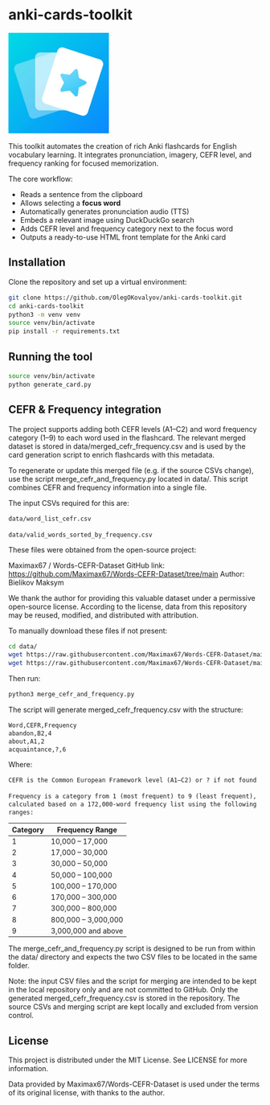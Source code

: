 # anki-cards-toolkit

<img src="https://raw.githubusercontent.com/OlegOKovalyov/anki-cards-toolkit/main/anki-flashcard.png" alt="Anki Flashcard Toolkit Logo" width="200"/>


This toolkit automates the creation of rich Anki flashcards for English vocabulary learning. It integrates pronunciation, imagery, CEFR level, and frequency ranking for focused memorization.

The core workflow:
- Reads a sentence from the clipboard
- Allows selecting a **focus word**
- Automatically generates pronunciation audio (TTS)
- Embeds a relevant image using DuckDuckGo search
- Adds CEFR level and frequency category next to the focus word
- Outputs a ready-to-use HTML front template for the Anki card


## Installation

Clone the repository and set up a virtual environment:

```bash
git clone https://github.com/OlegOKovalyov/anki-cards-toolkit.git
cd anki-cards-toolkit
python3 -m venv venv
source venv/bin/activate
pip install -r requirements.txt
```

## Running the tool

```bash
source venv/bin/activate
python generate_card.py
```

## CEFR & Frequency integration

The project supports adding both CEFR levels (A1–C2) and word frequency category (1–9) to each word used in the flashcard. The relevant merged dataset is stored in data/merged_cefr_frequency.csv and is used by the card generation script to enrich flashcards with this metadata.

To regenerate or update this merged file (e.g. if the source CSVs change), use the script merge_cefr_and_frequency.py located in data/. This script combines CEFR and frequency information into a single file.

The input CSVs required for this are:

    data/word_list_cefr.csv

    data/valid_words_sorted_by_frequency.csv

These files were obtained from the open-source project:

Maximax67 / Words-CEFR-Dataset
GitHub link: https://github.com/Maximax67/Words-CEFR-Dataset/tree/main
Author: Bielikov Maksym

We thank the author for providing this valuable dataset under a permissive open-source license.
According to the license, data from this repository may be reused, modified, and distributed with attribution.

To manually download these files if not present:

```bash
cd data/
wget https://raw.githubusercontent.com/Maximax67/Words-CEFR-Dataset/main/csv/word_list_cefr.csv
wget https://raw.githubusercontent.com/Maximax67/Words-CEFR-Dataset/main/csv/valid_words_sorted_by_frequency.csv
```

Then run:

```bash
python3 merge_cefr_and_frequency.py
```

The script will generate merged_cefr_frequency.csv with the structure:

```csv
Word,CEFR,Frequency
abandon,B2,4
about,A1,2
acquaintance,?,6
```
Where:

    CEFR is the Common European Framework level (A1–C2) or ? if not found

    Frequency is a category from 1 (most frequent) to 9 (least frequent), calculated based on a 172,000-word frequency list using the following ranges:

| Category | Frequency Range     |
| -------- | ------------------- |
| 1        | 10,000 – 17,000     |
| 2        | 17,000 – 30,000     |
| 3        | 30,000 – 50,000     |
| 4        | 50,000 – 100,000    |
| 5        | 100,000 – 170,000   |
| 6        | 170,000 – 300,000   |
| 7        | 300,000 – 800,000   |
| 8        | 800,000 – 3,000,000 |
| 9        | 3,000,000 and above |

The merge_cefr_and_frequency.py script is designed to be run from within the data/ directory and expects the two CSV files to be located in the same folder.    

Note: the input CSV files and the script for merging are intended to be kept in the local repository only and are not committed to GitHub. Only the generated merged_cefr_frequency.csv is stored in the repository. The source CSVs and merging script are kept locally and excluded from version control.

## License

This project is distributed under the MIT License. See LICENSE for more information.

Data provided by Maximax67/Words-CEFR-Dataset is used under the terms of its original license, with thanks to the author.

